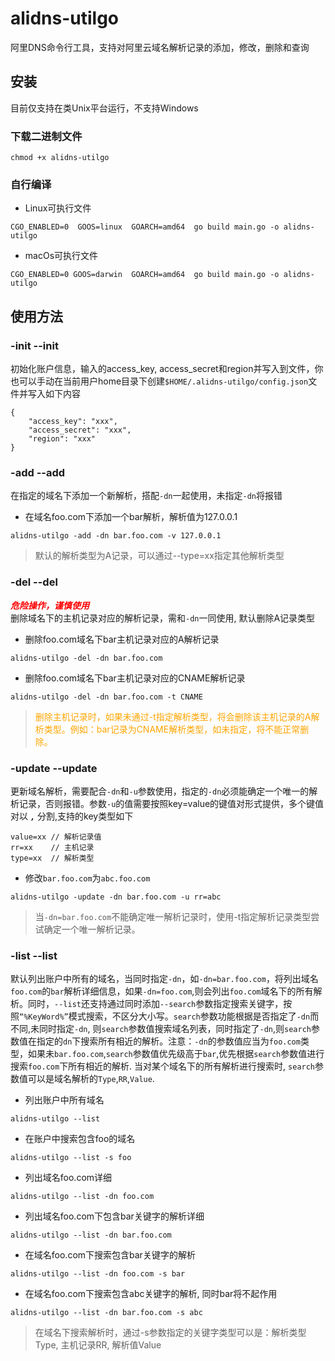 # alidns-utilgo
阿里DNS命令行工具，支持对阿里云域名解析记录的添加，修改，删除和查询
## 安装
目前仅支持在类Unix平台运行，不支持Windows
### 下载二进制文件
```
chmod +x alidns-utilgo
```

### 自行编译
+ Linux可执行文件
```
CGO_ENABLED=0  GOOS=linux  GOARCH=amd64  go build main.go -o alidns-utilgo
```

+ macOs可执行文件
```
CGO_ENABLED=0 GOOS=darwin  GOARCH=amd64  go build main.go -o alidns-utilgo
```

## 使用方法
### -init --init
初始化账户信息，输入的access_key, access_secret和region并写入到文件，你也可以手动在当前用户home目录下创建`$HOME/.alidns-utilgo/config.json`文件并写入如下内容
```
{
    "access_key": "xxx",
    "access_secret": "xxx",
    "region": "xxx"
}
```
### -add --add
在指定的域名下添加一个新解析，搭配`-dn`一起使用，未指定`-dn`将报错
+ 在域名foo.com下添加一个bar解析，解析值为127.0.0.1
```
alidns-utilgo -add -dn bar.foo.com -v 127.0.0.1
```
> 默认的解析类型为A记录，可以通过--type=xx指定其他解析类型

### -del --del
***<font color=red>危险操作，谨慎使用</font>***<br>
删除域名下的主机记录对应的解析记录，需和`-dn`一同使用, 默认删除A记录类型
+ 删除foo.com域名下bar主机记录对应的A解析记录
```
alidns-utilgo -del -dn bar.foo.com
```
+ 删除foo.com域名下bar主机记录对应的CNAME解析记录
```
alidns-utilgo -del -dn bar.foo.com -t CNAME
```
> <font color=Orange>删除主机记录时，如果未通过-t指定解析类型，将会删除该主机记录的A解析类型。例如：bar记录为CNAME解析类型，如未指定，将不能正常删除。</font>

### -update --update
更新域名解析，需要配合`-dn`和`-u`参数使用，指定的`-dn`必须能确定一个唯一的解析记录，否则报错。参数`-u`的值需要按照key=value的键值对形式提供，多个键值对以 ***`,`*** 分割,支持的key类型如下
```
value=xx // 解析记录值
rr=xx    // 主机记录
type=xx  // 解析类型  
```
+ 修改`bar.foo.com`为`abc.foo.com`
```
alidns-utilgo -update -dn bar.foo.com -u rr=abc
```
> 当`-dn=bar.foo.com`不能确定唯一解析记录时，使用-t指定解析记录类型尝试确定一个唯一解析记录。

### -list --list 
默认列出账户中所有的域名，当同时指定`-dn`，如`-dn=bar.foo.com`，将列出域名`foo.com`的`bar`解析详细信息，如果`-dn=foo.com`,则会列出`foo.com`域名下的所有解析。同时，`--list`还支持通过同时添加`--search`参数指定搜索关键字，按照`“%KeyWord%”`模式搜索，不区分大小写。`search`参数功能根据是否指定了`-dn`而不同,未同时指定`-dn`, 则`search`参数值搜索域名列表，同时指定了`-dn`,则`search`参数值在指定的`dn`下搜索所有相近的解析。注意：`-dn`的参数值应当为`foo.com`类型，如果未`bar.foo.com`,`search`参数值优先级高于`bar`,优先根据`search`参数值进行搜索`foo.com`下所有相近的解析. 当对某个域名下的所有解析进行搜索时, `search`参数值可以是域名解析的`Type`,`RR`,`Value`.
+ 列出账户中所有域名
```
alidns-utilgo --list
```

+ 在账户中搜索包含foo的域名
```
alidns-utilgo --list -s foo
```
+ 列出域名foo.com详细

```
alidns-utilgo --list -dn foo.com
```
+ 列出域名foo.com下包含bar关键字的解析详细

```
alidns-utilgo --list -dn bar.foo.com
```

+ 在域名foo.com下搜索包含bar关键字的解析

```
alidns-utilgo --list -dn foo.com -s bar
```
+ 在域名foo.com下搜索包含abc关键字的解析, 同时bar将不起作用
```
alidns-utilgo --list -dn bar.foo.com -s abc
```
> 在域名下搜索解析时，通过-s参数指定的关键字类型可以是：解析类型Type, 主机记录RR, 解析值Value